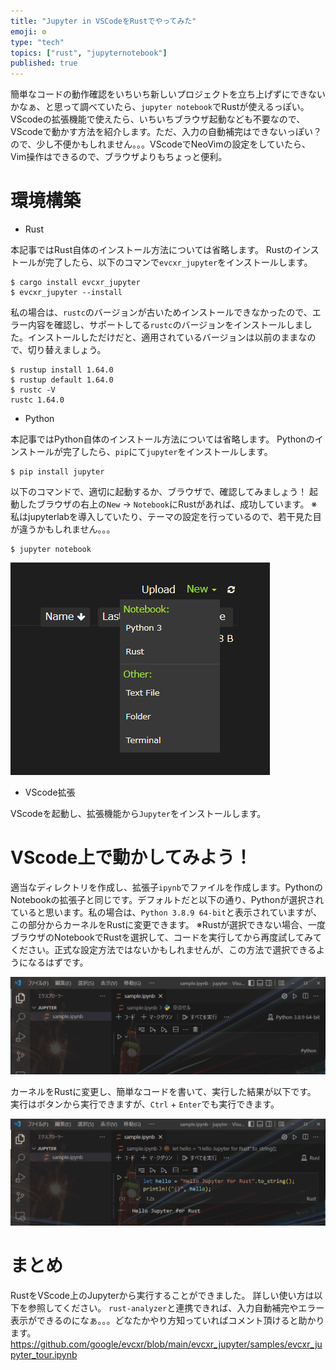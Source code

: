 ```yaml
---
title: "Jupyter in VSCodeをRustでやってみた"
emoji: ⚙️
type: "tech"
topics: ["rust", "jupyternotebook"]
published: true
---
```


簡単なコードの動作確認をいちいち新しいプロジェクトを立ち上げずにできないかなぁ、と思って調べていたら、`jupyter notebook`でRustが使えるっぽい。VScodeの拡張機能で使えたら、いちいちブラウザ起動なども不要なので、VScodeで動かす方法を紹介します。ただ、入力の自動補完はできないっぽい？ので、少し不便かもしれません。。。VScodeでNeoVimの設定をしていたら、Vim操作はできるので、ブラウザよりもちょっと便利。

# 環境構築

- Rust

本記事ではRust自体のインストール方法については省略します。
Rustのインストールが完了したら、以下のコマンで`evcxr_jupyter`をインストールします。

```
$ cargo install evcxr_jupyter
$ evcxr_jupyter --install
```

私の場合は、`rustc`のバージョンが古いためインストールできなかったので、エラー内容を確認し、サポートしてる`rustc`のバージョンをインストールしました。インストールしただけだと、適用されているバージョンは以前のままなので、切り替えましょう。

```
$ rustup install 1.64.0
$ rustup default 1.64.0
$ rustc -V
rustc 1.64.0
```

- Python

本記事ではPython自体のインストール方法については省略します。
Pythonのインストールが完了したら、`pip`にて`jupyter`をインストールします。

```
$ pip install jupyter
```

以下のコマンドで、適切に起動するか、ブラウザで、確認してみましょう！
起動したブラウザの右上の`New` -> `Notebook`にRustがあれば、成功しています。
※私はjupyterlabを導入していたり、テーマの設定を行っているので、若干見た目が違うかもしれません。。。

```
$ jupyter notebook
```

![altテキスト](/images/jupyter_browser.png)

- VScode拡張

VScodeを起動し、拡張機能から`Jupyter`をインストールします。


# VScode上で動かしてみよう！

適当なディレクトリを作成し、拡張子`ipynb`でファイルを作成します。PythonのNotebookの拡張子と同じです。デフォルトだと以下の通り、Pythonが選択されていると思います。私の場合は、`Python 3.8.9 64-bit`と表示されていますが、この部分からカーネルをRustに変更できます。
※Rustが選択できない場合、一度ブラウザのNotebookでRustを選択して、コードを実行してから再度試してみてください。正式な設定方法ではないかもしれませんが、この方法で選択できるようになるはずです。


![altテキスト](/images/jupyter_vscode_python.png)

カーネルをRustに変更し、簡単なコードを書いて、実行した結果が以下です。
実行はボタンから実行できますが、`Ctrl` + `Enter`でも実行できます。

![altテキスト](/images/jupyter_vscode_rust.png)

# まとめ
RustをVScode上のJupyterから実行することができました。
詳しい使い方は以下を参照してください。
`rust-analyzer`と連携できれば、入力自動補完やエラー表示ができるのになぁ。。。どなたかやり方知っていればコメント頂けると助かります。
https://github.com/google/evcxr/blob/main/evcxr_jupyter/samples/evcxr_jupyter_tour.ipynb